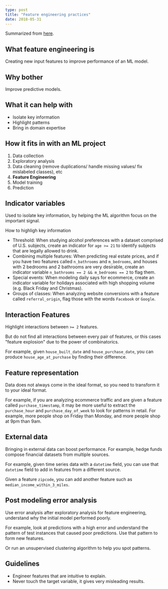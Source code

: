 ```yaml
---
type: post
title: "Feature engineering practices"
date: 2018-05-31
---
```


Summarized from [here](https://elitedatascience.com/feature-engineering-best-practices).

## What feature engineering is

Creating new input features to improve performance of an ML model.

## Why bother

Improve predictive models.

## What it can help with

* Isolate key information
* Highlight patterns
* Bring in domain expertise

## How it fits in with an ML project

1. Data collection
2. Exploratory analysis
3. Data cleaning (remove duplications/ handle missing values/ fix mislabeled classes), etc
4. **Feature Engineering**
5. Model training
6. Prediction

## Indicator variables

Used to isolate key information,
by helping the ML algorithm focus on the important signal.

How to highligh key information
* Threshold: When studying alcohol preferences with a dataset comprised of  U.S. subjects,
  create an indicator for `age >= 21` to identify subjects that are legally
  allowed to drink.
* Combining multiple features: When predicting real estate prices,
  and if you have two features called `n_bathrooms` and `m_bedrooms`,
  and houses with 2 bedrooms and 2 bathrooms are very desirable,
  create an indicator variable `n_bathrooms == 2 && m_bedrooms == 2` to flag them.
* Special events: When modeling daily says for ecommerce, create an indicator variable
  for holidays associated with high shopping volume (e.g. Black Friday and Christmas).
* Groups of classes: When analyzing website conversions with a feature called `referral_origin`,
  flag those with the words `Facebook` or `Google`.

## Interaction Features

Highlight interactions between `>= 2` features.

But do not find all interactions between every pair of features,
or this cases "feature explosion" due to the power of combinatorics.

For example, given `house_built_date` and `house_purchase_date`,
you can produce `house_age_at_purchase` by finding their difference.

## Feature representation

Data does not always come in the ideal format, so you need to transform it to your ideal format.

For example, if you are analyzing ecommerce traffic and are given a feature called
`purchase_timestamp`, it may be more useful to extract the `purchase_hour`
and `purchase_day_of_week` to look for patterns in retail.
For example, more people shop on Friday than Monday,
and more people shop at 9pm than 9am.

## External data

Bringing in external data can boost performance.
For example, hedge funds compose financial datasets from multiple sources.

For example, given time series data with a `datetime` field,
you can use that `datetime` field to add in features from a different source.

Given a feature `zipcode`, you can add another feature such as `median_income_within_3_miles`.

## Post modeling error analysis

Use error analysis after exploratory analysis for feature engineering,
understand why the initial model performed poorly.

For example, look at predictions with a high error and understand the pattern
of test instances that caused poor predictions.
Use that pattern to form new features.

Or run an unsupervised clustering algorithm to help you spot patterns.

## Guidelines

* Engineer features that are intuitive to explain.
* Never touch the target variable, it gives very misleading results.

